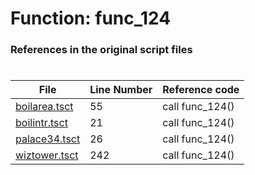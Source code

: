 # Function: func_124
### References in the original script files

#

| File | Line Number | Reference code |
| --- | --- | --- |
| [boilarea.tsct](../../../out/boilarea.tsct#L55) | 55 | call func_124() |
| [boilintr.tsct](../../../out/boilintr.tsct#L21) | 21 | call func_124() |
| [palace34.tsct](../../../out/palace34.tsct#L26) | 26 | call func_124() |
| [wiztower.tsct](../../../out/wiztower.tsct#L242) | 242 | call func_124() |
